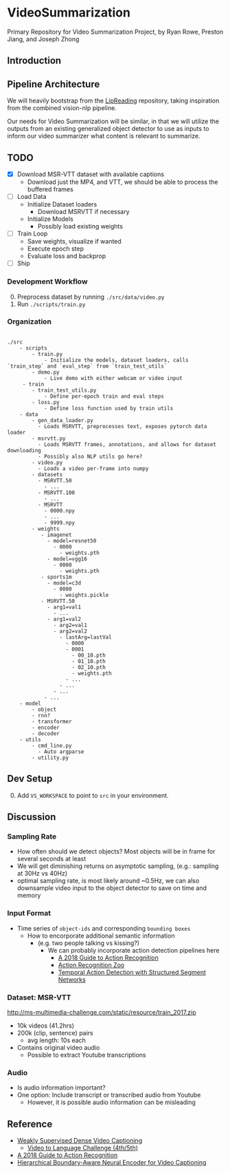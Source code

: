 # VideoSummarization

Primary Repository for Video Summarization Project, by Ryan Rowe, Preston Jiang,
and Joseph Zhong

## Introduction

## Pipeline Architecture

We will heavily bootstrap from the
[LipReading](https://github.com/joseph-zhong/LipReading/) repository, taking
inspiration from the combined vision-nlp pipeline. 

Our needs for Video Summarization will be similar, in that we will utilize the
outputs from an existing generalized object detector to use as inputs to inform
our video summarizer what content is relevant to summarize.

## TODO

- [x] Download MSR-VTT dataset with available captions
  - Download just the MP4, and VTT, we should be able to process the buffered
    frames
- [ ] Load Data
  - Initialize Dataset loaders
    - Download MSRVTT if necessary
  - Initialize Models
    - Possibly load existing weights
- [ ] Train Loop
  - Save weights, visualize if wanted
  - Execute epoch step
  - Evaluate loss and backprop
- [ ] Ship

### Development Workflow

0. Preprocess dataset by running `./src/data/video.py`
1. Run `./scripts/train.py`

### Organization

```text

./src
    - scripts
        - train.py
            - Initialize the models, dataset loaders, calls `train_step` and `eval_step` from `train_test_utils`
        - demo.py
            - Live demo with either webcam or video input
     - train
        - train_test_utils.py
            - Define per-epoch train and eval steps
        - loss.py
            - Define loss function used by train utils
    - data 
        - gen_data_loader.py
          - Loads MSRVTT, preprocesses text, exposes pytorch data loader 
        - msrvtt.py
          - Loads MSRVTT frames, annotations, and allows for dataset downloading
          - Possibly also NLP utils go here?
        - video.py
          - Loads a video per-frame into numpy
        - datasets
          - MSRVTT.50
            - ...
          - MSRVTT.100
            - ...
          - MSRVTT
            - 0000.npy
            - ...
            - 9999.npy
        - weights
           - imagenet
             - model=resnet50
               - 0000
                 - weights.pth
             - model=vgg16
               - 0000
                 - weights.pth
           - sports1m
             - model=c3d
               - 0000
                 - weights.pickle
           - MSRVTT.50
             - arg1=val1
               - ...
             - arg1=val2
               - arg2=val1
               - arg2=val2
                 - lastArg=lastVal
                   - 0000
                   - 0001
                     - 00_10.pth
                     - 01_10.pth
                     - 02_10.pth
                     - weights.pth
                   - ...
                 - ...
               - ...
            - ...
    - model
        - object
        - rnn?
        - transformer
        - encoder
        - decoder
    - utils
        - cmd_line.py
          - Auto argparse
        - utility.py
```

## Dev Setup

0. Add `VS_WORKSPACE` to point to `src` in your environment.

## Discussion

### Sampling Rate

- How often should we detect objects? Most objects will be in frame for several
  seconds at least
- We will get diminishing returns on asymptotic sampling, (e.g.: sampling at
  30Hz vs 40Hz)
- optimal sampling rate, is most likely around ~0.5Hz, we can also downsample
  video input to the object detector to save on time and memory

### Input Format

- Time series of `object-ids` and corresponding `bounding boxes`
  - How to encorporate additional semantic information 
    - (e.g. two people talking vs kissing?)
      - We can probably incorporate action detection pipelines here
        - [A 2018 Guide to Action
          Recognition](http://blog.qure.ai/notes/deep-learning-for-videos-action-recognition-review)
        - [Action Recognition Zoo](https://github.com/coderSkyChen/Action_Recognition_Zoo)
        - [Temporal Action Detection with Structured Segment
          Networks](https://github.com/yjxiong/action-detection)

### Dataset: MSR-VTT

http://ms-multimedia-challenge.com/static/resource/train_2017.zip

- 10k videos (41.2hrs)
- 200k (clip, sentence) pairs
  - avg length: 10s each
- Contains original video audio
  - Possible to extract Youtube transcriptions

### Audio

- Is audio information important?
- One option: Include transcript or transcribed audio from Youtube
  - However, it is possible audio information can be misleading

## Reference

- [Weakly Supervised Dense Video
    Captioning](https://arxiv.org/pdf/1704.01502.pdf)
  - [Video to Language Challenge
    (4th/5th)](https://github.com/szq0214/MSR-VTT-Challenge)
- [A 2018 Guide to Action
          Recognition](http://blog.qure.ai/notes/deep-learning-for-videos-action-recognition-review)
- [Hierarchical Boundary-Aware Neural Encoder for Video Captioning](https://github.com/Yugnaynehc/banet)
